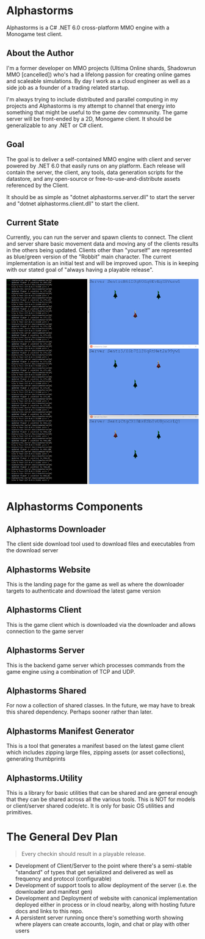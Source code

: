 # Alphastorms
Alphastorms is a C# .NET 6.0 cross-platform MMO engine with a Monogame test client. 

## About the Author
I'm a former developer on MMO projects (Ultima Online shards, Shadowrun MMO [cancelled]) who's had a lifelong passion for creating online games and scaleable simulations. By day I work as a cloud engineer as well as a side job as a founder of a trading related startup. 

I'm always trying to include distributed and parallel computing in my projects and Alphastorms is my attempt to channel that energy into something that might be useful to the game dev commnunity. The game server will be front-ended by a 2D, Monogame client. It should be generalizable to any .NET or C# client.

## Goal
The goal is to deliver a self-contained MMO engine with client and server powered by .NET 6.0 that easily runs on any platform. Each release will contain the server, the client, any tools, data generation scripts for the datastore, and any open-source or free-to-use-and-distribute assets referenced by the Client. 

It should be as simple as "dotnet alphastorms.server.dll" to start the server and "dotnet alphastorms.client.dll" to start the client. 

## Current State
Currently, you can run the server and spawn clients to connect. The client and server share basic movement data and moving any of the clients results in the others being updated. Clients other than "yourself" are represented as blue/green version of the "Robbit" main character. The current implementation is an initial test and will be improved upon. This is in keeping with our stated goal of "always having a playable release". 

![Current state of the Engine](current_state.png "content")

# Alphastorms Components
## Alphastorms Downloader
The client side download tool used to download files and executables from the download server

## Alphastorms Website
This is the landing page for the game as well as where the downloader targets to authenticate and download the latest game version

## Alphastorms Client
This is the game client which is downloaded via the downloader and allows connection to the game server

## Alphastorms Server
This is the backend game server which processes commands from the game engine using a combination of TCP and UDP. 

## Alphastorms Shared
For now a collection of shared classes. In the future, we may have to break this shared dependency. Perhaps sooner rather than later. 

## Alphastorms Manifest Generator
This is a tool that generates a manifest based on the latest game client which includes zipping large files, zipping assets (or asset collections), generating thumbprints

## Alphastorms.Utility
This is a library for basic utilities that can be shared and are general enough that they can be shared across all the various tools.
This is NOT for models or client/server shared code/etc. It is only for basic OS utilities and primitives. 


# The General Dev Plan
> Every checkin should result in a playable release.
* Development of Client/Server to the point where there's a semi-stable "standard" of types that get serialized and delivered as well as frequency and protocol (configurable)
* Development of support tools to allow deployment of the server (i.e. the downloader and manifest gen)
* Development and Deployment of website with canonical implementation deployed either in process or in cloud nearby, along with hosting future docs and links to this repo. 
* A persistent server running once there's something worth showing where players can create accounts, login, and chat or play with other users


